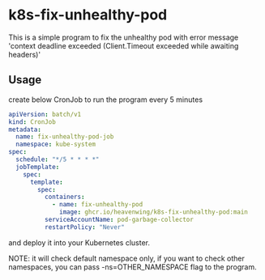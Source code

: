 # k8s-fix-unhealthy-pod

This is a simple program to fix the unhealthy pod with error message 'context deadline exceeded (Client.Timeout exceeded while awaiting headers)'

## Usage

create below CronJob to run the program every 5 minutes

```yaml
apiVersion: batch/v1
kind: CronJob
metadata:
  name: fix-unhealthy-pod-job
  namespace: kube-system
spec:
  schedule: "*/5 * * * *"
  jobTemplate:
    spec:
      template:
        spec:
          containers:
            - name: fix-unhealthy-pod
              image: ghcr.io/heavenwing/k8s-fix-unhealthy-pod:main
          serviceAccountName: pod-garbage-collector
          restartPolicy: "Never"
```

and deploy it into your Kubernetes cluster.

NOTE: it will check default namespace only, if you want to check other namespaces, you can pass -ns=OTHER_NAMESPACE flag to the program.